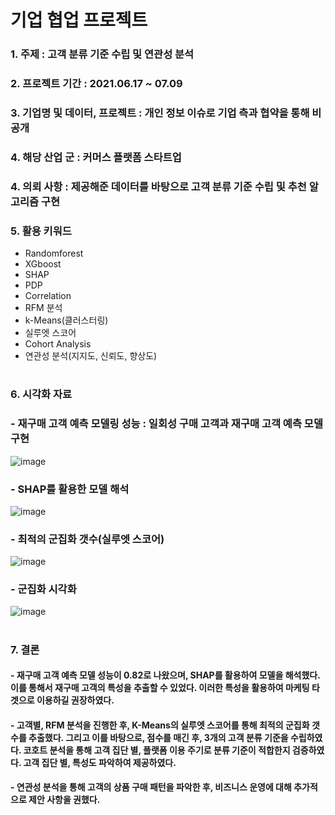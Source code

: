 # 기업 협업 프로젝트
### 1. 주제 : 고객 분류 기준 수립 및 연관성 분석

### 2. 프로젝트 기간 : 2021.06.17 ~ 07.09

### 3. 기업명 및 데이터, 프로젝트 : 개인 정보 이슈로 기업 측과 협약을 통해 비공개

### 4. 해당 산업 군 : 커머스 플랫폼 스타트업

### 4. 의뢰 사항 : 제공해준 데이터를 바탕으로 고객 분류 기준 수립 및 추천 알고리즘 구현

### 5. 활용 키워드 
- Randomforest
- XGboost
- SHAP
- PDP
- Correlation
- RFM 분석
- k-Means(클러스터링)
- 실루엣 스코어
- Cohort Analysis
- 연관성 분석(지지도, 신뢰도, 향상도)
#
### 6. 시각화 자료
### - 재구매 고객 예측 모델링 성능 : 일회성 구매 고객과 재구매 고객 예측 모델 구현
![image](https://user-images.githubusercontent.com/76590396/127631689-6546ebb4-b63f-426d-842b-372a1cf1fde7.png)
### - SHAP를 활용한 모델 해석
![image](https://user-images.githubusercontent.com/76590396/127634323-c6eb241b-c439-419f-8337-f7a4092cc644.png)
### - 최적의 군집화 갯수(실루엣 스코어)
![image](https://user-images.githubusercontent.com/76590396/127633451-7b8ce87b-6897-4e2e-bcb4-52d3bdf61a6f.png)
### - 군집화 시각화
![image](https://user-images.githubusercontent.com/76590396/127633782-f8c909d4-0e03-4728-a561-10de141366de.png)
#
### 7. 결론
#### - 재구매 고객 예측 모델 성능이 0.82로 나왔으며, SHAP를 활용하여 모델을 해석했다. 이를 통해서 재구매 고객의 특성을 추출할 수 있었다. 이러한 특성을 활용하여 마케팅 타겟으로 이용하길 권장하였다.
#### - 고객별, RFM 분석을 진행한 후, K-Means의 실루엣 스코어를 통해 최적의 군집화 갯수를 추출했다. 그리고 이를 바탕으로, 점수를 매긴 후, 3개의 고객 분류 기준을 수립하였다. 코호트 분석을 통해 고객 집단 별, 플랫폼 이용 주기로 분류 기준이 적합한지 검증하였다. 고객 집단 별, 특성도 파악하여 제공하였다. 
#### - 연관성 분석을 통해 고객의 상품 구매 패턴을 파악한 후, 비즈니스 운영에 대해 추가적으로 제안 사항을 권했다.


